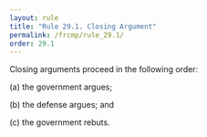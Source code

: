 ```yaml
---
layout: rule
title: "Rule 29.1. Closing Argument"
permalink: /frcmp/rule_29.1/
order: 29.1
---
```


Closing arguments proceed in the following order:


(a) the government argues;


(b) the defense argues; and


(c) the government rebuts.